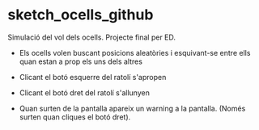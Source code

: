 # sketch_ocells_github
Simulació del vol dels ocells. Projecte final per ED.


- Els ocells volen buscant posicions aleatòries i esquivant-se entre ells quan estan a prop els uns dels altres

- Clicant el botó esquerre del ratolí s'apropen

- Clicant el botó dret del ratolí s'allunyen

- Quan surten de la pantalla apareix un warning a la pantalla. (Només surten quan cliques el botó dret).

